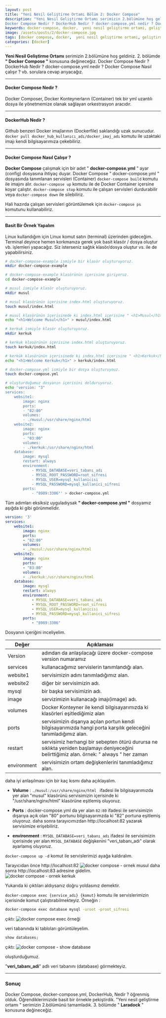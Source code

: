 ```yaml
---
layout: post
title: "Yeni Nesil Geliştirme Ortamı Bölüm 2: Docker Compose"
description: "Yeni Nesil Geliştirme Ortamı serimizin 2.bölümüne hoş geldiniz. 2. bölümde Docker Compose konusuna değineceğiz.
Docker Compose Nedir ? DockerHub Nedir ? docker-compose.yml nedir ? Docker Compose Nasıl çalışır ? vb. sorulara cevap arıyacağız."
keywords: docker-compose, docker,  yeni nesil geliştirme ortami, geliştirme ortamı
image: /assets/posts/2/docker-compose.jpg
tags: [docker compose, docker,  yeni nesil geliştirme ortami, geliştirme ortamı, yazılım, software]
categories: [docker]
---
```


**Yeni Nesil Geliştirme Ortamı** serimizin 2.bölümüne hoş geldiniz. 2. bölümde  <br>  **" Docker Compose "** konusuna değineceğiz.
Docker Compose Nedir ? DockerHub Nedir ? docker-compose.yml nedir ? Docker Compose Nasıl çalışır ? vb. sorulara cevap arıyacağız.

---

#### Docker Compose Nedir ?
Docker Composer, Docker Konteynerların (Container) tek bir yml uzantılı dosya ile yönetmemize olanak sağlayan orkestrasyon aracıdır.

---

#### DockerHub Nedir ?
Github benzeri Docker imajlarının (Dockerfile) saklandığı uzak sunucudur.
`docker pull docker_hub_kullanıcı_adı/docker_imaj_adı` komutu ile uzaktaki imajı kendi bilgisayarımıza çekebiliriz.

---

#### Docker Compose Nasıl Çalışır ?
**Docker Compose** çalışmak için bir adet " **docker-compose.yml** " ayar (config) dosyasına ihtiyaç duyar. Docker Compose " docker-compose.yml " dosyasında tanımlanan servisleri (Container) `docker-compose build` komutu ile imajını alır. `docker-compose up` komutu ile de Docker Container içersine koyar çalıştır. `docker-compose stop` komutu ile çalışan servisleri durdurabilir veya `docker-compose down` ile silebiliriz.

Hali hazırda çalışan servisleri görüntülemek için `docker-compose ps` komutunu kullanabiliriz.

---


#### Basit Bir Örnek Yapalım

Linux kullandığım için Linux komut satırı (terminal) üzerinden gideceğim. Terminal deyince hemen korkmanıza gerek yok basit klasör / dosya oluştur vb. işlemleri yapacağız. Siz isterseniz sağtık klasör/dosya oluştur vs. ile de yapabilirsiniz.

```bash
# docker-compose-example ismiyle bir klasör oluşturuyoruz.
mkdir docker-compose-example

# docker-compose-example klasörünün içerisine giriyoruz.
cd docker-compose-example

# musul ismiyle klasör oluşturuyoruz.
mkdir musul

# musul klasörünün içerisine index.html oluşturuyoruz.
touch musul/index.html

# musul klasörünün içerisinede ki index.html içerisine " <h1>Musul</h1> " satırını ekliyoruz.
echo "<h1>Welcome Musul</h1>" > musul/index.html

# kerkuk ismiyle klasör oluşturuyoruz.
mkdir kerkuk

# kerkuk klasörünün içerisine index.html oluşturuyoruz.
touch kerkuk/index.html

# kerkük klasörünün içerisinede ki index.html içerisine " <h1>Kerkuk</h1> " satırını ekliyoruz.
echo "<h1>Welcome Kerkuk</h1>" > kerkuk/index.html

# docker-compose.yml ismiyle bir dosya oluşturuyouz.
touch docker-compose.yml

# oluşturduğumuz dosyanın içerisini dolduruyoruz.
echo 'version: "3"
services:
    website1:
        image: nginx
        ports:
        - "82:80"
        volumes:
        - ./musul:/usr/share/nginx/html
    website2:
        image: nginx
        ports:
        - "83:80"
        volumes:
        - ./kerkuk:/usr/share/nginx/html
    database:
        image: mysql
        restart: always
        environment:
            - MYSQL_DATABASE=veri_tabanı_adı
            - MYSQL_ROOT_PASSWORD=root_sifresi
            - MYSQL_USER=mysql_kullanicisi
            - MYSQL_PASSWORD=mysql_kullanici_sifresi
        ports:
            - "8989:3306"' > docker-compose.yml

```

<!-- **" docker-compose.yml "** ismiyle bir dosya oluşturup içerisine aşağıdaki komutları yazalım. -->

Tüm adımları eksiksiz uyguladıysak  **" docker-compose.yml "** dosyamız aşığda ki gibi görünmelidir.

```yml
version: '3'
services:
    website1:
        image: nginx
        ports:
        - "82:80"
        volumes:
        - ./musul:/usr/share/nginx/html
    website2:
        image: nginx
        ports:
        - "83:80"
        volumes:
        - ./kerkuk:/usr/share/nginx/html
    database:
        image: mysql
        restart: always
        environment:
            - MYSQL_DATABASE=veri_tabanı_adı
            - MYSQL_ROOT_PASSWORD=root_sifresi
            - MYSQL_USER=mysql_kullanicisi
            - MYSQL_PASSWORD=mysql_kullanici_sifresi
        ports:
            - "8989:3306"
```
Dosyanın içeriğini inceliyelim.

| Değer        	| Açıklaması  |
| ------------- |-------------|
| Version	      | adından da anlaşılacağı üzere docker-compose version numaramız |
| services      | kullanacağımız servislerin tanımlandığı alan.      |
| website1 | servisimizin adını tanımladığımız alan.|
| website2 | diğer bir servisimizin adı. |
| mysql    | bir başka servisimizin adı. |
| image | servizimizin kullanacağı imajı(image) adı. |
| volumes | Docker Konteyner ile kendi bilgisayarımızda ki klasörleri eşitlediğimiz alan |
| ports | servisimizin dışarıya açılan portun kendi bilgisayarımızda hangi porta karşılık geleceğini tanımladığımız alan. |
| restart | servisimiz herhangi bir sebepten ötürü durursa ne sıklıkta yeniden başlamayı deniyeceğini belirttiğimiz alan. örnek: " always " her zaman |
| environment | servisimizin ortam değişkenlerini tanımladığımız alan. |

daha iyi anlaşılması için bir kaç kısmı daha açıklayalım.

- **Volume** :
`./musul:/usr/share/nginx/html `  ifadesi ile bilgisayarımızda yer alan "musul" klasörünü servisimizin içerisinde ki "/usr/share/nginx/html" klasörüne eşitlemiş oluyoruz.


- **Ports** :
docker-compose.yml da yer alan `82:80` ifadesi ile servisimizin dışarıya açık olan "80" portunu bilgisayarımzda ki "82" portuna eşitlemiş oluyoruz.
daha sonra tarayıcımızdan http://localhost:82 yazarak servisimize erişebiliriz.

- **environment** : 
`MYSQL_DATABASE=veri_tabanı_adı` ifadesi ile servisimizin içerisinde yer alan `MYSQL_DATABASE` değişkenini "veri_tabanı_adı" olarak ayarlamış oluyoruz.

`docker-compose up -d` komut ile servislerimizi ayağa kaldıralım.
<!-- herhangi bir sorun ile karşılaşmadıysanız aşağıdakine benzer bir çıktı almalısınız. -->
<!-- ![docker compose up komutu çıktı görüntüsü](/assets/posts/2/docker-compose-up.jpg) -->

Tarayıcıdan önce http://localhost:82
![docker compose - ornek musul](/assets/posts/2/ornek-musul.jpg)
daha sonra http://localhost:83 adresine gidelim.
![docker compose - ornek kerkuk](/assets/posts/2/ornek-kerkuk.jpg)

Yukarıda ki çıktıları aldıysanız doğru yoldasınız demektir.

`docker-compose exec {service_adı} {komut}` komutu ile servislerimizin içerisinde komut çalıştırabilmekteyiz. Örneğin :

```bash
docker-compose exec database mysql -uroot -proot_sifresi
```
çıktı:
![docker compose exec örneği](/assets/posts/2/docker-compose-database-connect.jpg)

veri tabanında ki tabloları görüntüleyelim.
```sql
show databases;
```
çıktı:
![docker compose - show database](/assets/posts/2/docker-compose-mysql-show-database.jpg)

oluşturduğumuz.

"**veri_tabanı_adi**" adlı veri tabanını (database) görmekteyiz.

----

### Sonuç

Docker Compose, docker-compose.yml, DockerHub, Nedir ? öğrenmiş olduk. Öğrendiklerimizide basit bir örnekle pekiştirdik.
"Yeni nesil geliştirme ortamı " serimizin 2.bölümünü tamamladık. 3. bölümde " **Laradock** " konusuna değineceğiz.